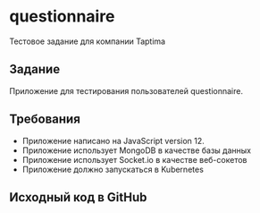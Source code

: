 # questionnaire

Тестовое задание для компании Taptima

## Задание

Приложение для тестирования пользователей questionnaire.

## Требования

- Приложение написано на JavaScript version 12.
- Приложение использует MongoDB в качестве базы данных
- Приложение использует Socket.io в качестве веб-сокетов
- Приложение должно запускаться в Kubernetes

## Исходный код в GitHub
